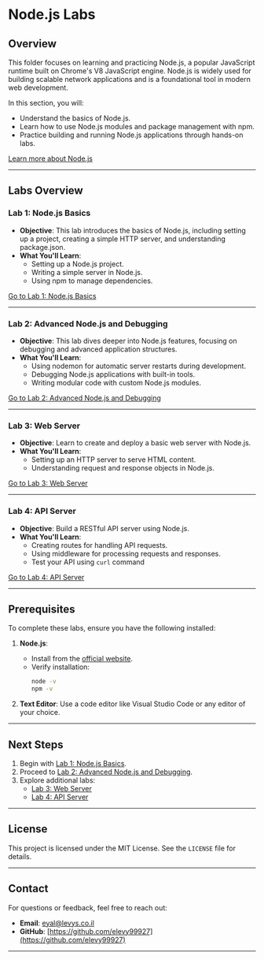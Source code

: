 # Node.js Labs

## Overview

This folder focuses on learning and practicing Node.js, a popular JavaScript runtime built on Chrome's V8 JavaScript engine. Node.js is widely used for building scalable network applications and is a foundational tool in modern web development.

In this section, you will:

- Understand the basics of Node.js.
- Learn how to use Node.js modules and package management with npm.
- Practice building and running Node.js applications through hands-on labs.

[Learn more about Node.js](https://nodejs.org/)

---

## Labs Overview

### Lab 1: Node.js Basics

- **Objective**: This lab introduces the basics of Node.js, including setting up a project, creating a simple HTTP server, and understanding package.json.
- **What You'll Learn**:
  - Setting up a Node.js project.
  - Writing a simple server in Node.js.
  - Using npm to manage dependencies.

[Go to Lab 1: Node.js Basics](./nodejs-basics/README.md)

---

### Lab 2: Advanced Node.js and Debugging

- **Objective**: This lab dives deeper into Node.js features, focusing on debugging and advanced application structures.
- **What You'll Learn**:
  - Using nodemon for automatic server restarts during development.
  - Debugging Node.js applications with built-in tools.
  - Writing modular code with custom Node.js modules.

[Go to Lab 2: Advanced Node.js and Debugging](./nodejs-advanced/README.md)

---

### Lab 3: Web Server

- **Objective**: Learn to create and deploy a basic web server with Node.js.
- **What You'll Learn**:
  - Setting up an HTTP server to serve HTML content.
  - Understanding request and response objects in Node.js.

[Go to Lab 3: Web Server](./web-server/README.md)

---

### Lab 4: API Server

- **Objective**: Build a RESTful API server using Node.js.
- **What You'll Learn**:
  - Creating routes for handling API requests.
  - Using middleware for processing requests and responses.
  - Test your API using `curl` command

[Go to Lab 4: API Server](./api-server/README.md)

---

## Prerequisites

To complete these labs, ensure you have the following installed:

1. **Node.js**:
   - Install from the [official website](https://nodejs.org/).
   - Verify installation:
     ```bash
     node -v
     npm -v
     ```

2. **Text Editor**: Use a code editor like Visual Studio Code or any editor of your choice.

---

## Next Steps

1. Begin with [Lab 1: Node.js Basics](./nodejs-basics/README.md).
2. Proceed to [Lab 2: Advanced Node.js and Debugging](./nodejs-advanced/README.md).
3. Explore additional labs:
   - [Lab 3: Web Server](./web-server/README.md)
   - [Lab 4: API Server](./api-server/README.md)

---

## License
This project is licensed under the MIT License. See the `LICENSE` file for details.

---
## **Contact**
For questions or feedback, feel free to reach out:
- **Email**: eyal@levys.co.il
- **GitHub**: [https://github.com/elevy99927](https://github.com/elevy99927)
---



